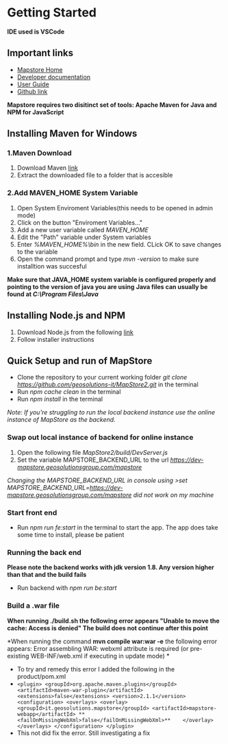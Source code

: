 # Getting Started

**IDE used is VSCode**

## Important links

- [Mapstore Home](https://docs.mapstore.geosolutionsgroup.com/en/latest/)
- [Developer documentation](https://docs.mapstore.geosolutionsgroup.com/en/latest/developer-guide/)
- [User Guide](https://docs.mapstore.geosolutionsgroup.com/en/latest/user-guide/home-page/)
- [Github link](https://github.com/geosolutions-it/MapStore2)

**Mapstore requires two disitinct set of tools: Apache Maven for Java and NPM for JavaScript**

## Installing Maven for Windows

### 1.Maven Download

1. Download Maven [link](https://dlcdn.apache.org/maven/maven-3/3.8.6/binaries/apache-maven-3.8.6-bin.zip)
2. Extract the downloaded file to a folder that is accesible

### 2.Add MAVEN_HOME System Variable

1. Open System Enviroment Variables(this needs to be opened in admin mode)
2. Click on the button "Enviroment Variables..."
3. Add a new user variable called _MAVEN_HOME_
4. Edit the "Path" variable under System variables
5. Enter _%MAVEN_HOME%\bin_ in the new field. CLick OK to save changes to the variable
6. Open the command prompt and type _mvn -version_ to make sure installtion was succesful

**Make sure that JAVA_HOME system variable is configured properly and pointing to the version of java you are using**
**Java files can usually be found at _C:\Program Files\Java_**

## Installing Node.js and NPM

1. Download Node.js from the following [link](https://nodejs.org/dist/v18.12.0/node-v18.12.0-x64.msi)
2. Follow installer instructions

## Quick Setup and run of MapStore

- Clone the repository to your current working folder
  _git clone https://github.com/geosolutions-it/MapStore2.git_ in the terminal
- Run _npm cache clean_ in the terminal
- Run _npm install_ in the terminal

_Note: If you're struggling to run the local backend instance use the online instance of MapStore as the backend._

### Swap out local instance of backend for online instance

1. Open the following file _MapStore2/build/DevServer.js_
2. Set the variable MAPSTORE_BACKEND_URL to the url *https://dev-mapstore.geosolutionsgroup.com/mapstore*

_Changing the MAPSTORE_BACKEND_URL in console using >set MAPSTORE_BACKEND_URL=https://dev-mapstore.geosolutionsgroup.com/mapstore did not work on my machine_

### Start front end

- Run _npm run fe:start_ in the terminal to start the app. The app does take some time to install, please be patient

### Running the back end

**Please note the backend works with jdk version 1.8. Any version higher than that and the build fails**
- Run backend with *npm run be:start*

### Build a .war file 

**When running ./build.sh the following error appears "Unable to move the cache: Access is denied" The build does not continue after this point**

*When running the command **mvn compile war:war -e** the following error appears: Error assembling WAR: webxml attribute is required (or pre-existing WEB-INF/web.xml if executing in update mode) *
- To try and remedy this error I added the following in the product/pom.xml 
- `<plugin>
            <groupId>org.apache.maven.plugins</groupId>
            <artifactId>maven-war-plugin</artifactId>
            <extensions>false</extensions>
            <version>2.1.1</version>
            <configuration>
                <overlays>
                    <overlay>
                        <groupId>it.geosolutions.mapstore</groupId>
                        <artifactId>mapstore-webapp</artifactId>
                        **<failOnMissingWebXml>false</failOnMissingWebXml>**   
                    </overlay>
                </overlays>
            </configuration>
        </plugin>`
- This not did fix the error. Still investigating a fix
